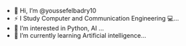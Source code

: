 - 👋 Hi, I’m @youssefelbadry10
- ⚡ I Study Computer and Communication Engineering 💻...
- 👀 I’m interested in Python, AI ...
- 🌱 I’m currently learning Artificial intelligence...

<!---
youssefelbadry10/youssefelbadry10 is a ✨ special ✨ repository because its `README.md` (this file) appears on your GitHub profile.
You can click the Preview link to take a look at your changes.
--->
